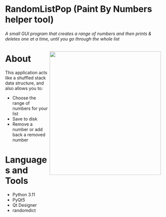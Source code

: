 # RandomListPop (Paint By Numbers helper tool)
###### A small GUI program that creates a range of numbers and then prints & deletes one at a time, until you go through the whole list
<img align="right" width="360" height="400" src="https://user-images.githubusercontent.com/78707594/212501788-9f68a3b4-4f74-43a2-a030-dc257a67191e.png">

# About
This application acts like a shuffled stack data structure, and also allows you to:
- Choose the range of numbers for your list
- Save to disk 
- Remove a number or add back a removed number

# Languages and Tools
- Python 3.11
- PyQt5
- Qt Designer
- randomdict
